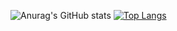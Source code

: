 ![Anurag's GitHub stats](https://github-readme-stats.vercel.app/api?username=suzu784&show_icons=true&theme=radical)
[![Top Langs](https://github-readme-stats.vercel.app/api/top-langs/?username=&size_weight=0.5&count_weight=0.5)](https://github.com/anuraghazra/github-readme-stats)
